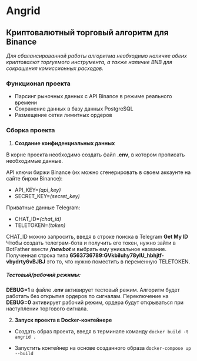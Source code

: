 # Angrid

## Криптовалютный торговый алгоритм для Binance

<em>Для сбалансированной работы алгоритма необходимо наличие обеих криптовалют торгуемого инструмента, а также наличие BNB для сокращения комиссионных расходов.</em>

### Функционал проекта

* Парсинг рыночных данных с API Binance в режиме реального времени
* Сохранение данных в базу данных PostgreSQL
* Размещение сетки лимитных ордеров 

### Сборка проекта

1. <b>Создание конфиденциальных данных</b>

В корне проекта необходимо создать файл <b>.env</b>, в котором прописать необходимые данные.

API ключи биржи Binance (их можно сгенерировать в своем аккаунте на сайте биржи Binance):
* API_KEY=<em>(api_key)</em>
* SECRET_KEY=<em>(secret_key)</em>

Приватные данные Telegram:
* CHAT_ID=<em>(chat_id)</em>
* TELETOKEN=<em>(token)</em>

CHAT_ID можно запросить, введя в строке поиска в Telegram <b>Get My ID</b>
Чтобы создать телеграм-бота и получить его токен, нужно зайти в BotFather ввести <em><b>/newbot</b></em> и выбрать ему уникальное название. Полученная строка типа <b>6563736789:GVkbiluhy78yIU_hbhjtf-vbydrty6vBJBJ</b> это то, что нужно поместить в переменную TELETOKEN.

##### Тестовый/рабочий режимы:

<b>DEBUG=1</b> в файле <b>.env</b> активирует тестовый режим. Алгоритм будет работать без открытия ордеров по сигналам.
Переключение на <b>DEBUG=0</b> активирует рабочий режим, ордера будут открываться при наступлении торгового сигнала.


2. <b>Запуск проекта в Docker-контейнере</b>

* Создать образ проекта, введя в терминале команду
`docker build -t angrid .`

* Запустить контейнер на основе созданного образа
`docker-compose up --build`